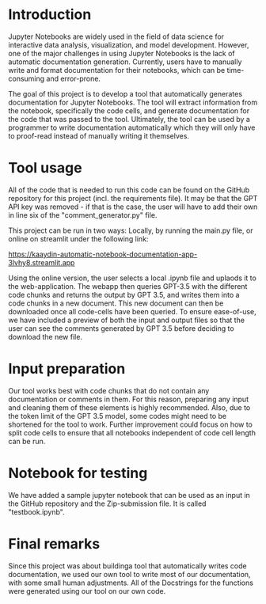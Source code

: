 # Introduction

Jupyter Notebooks are widely used in the field of data science for interactive data analysis, visualization, and model development. However, one of the major challenges in using Jupyter Notebooks is the lack of automatic documentation generation. Currently, users have to manually write and format documentation for their notebooks, which can be time-consuming and error-prone.

The goal of this project is to develop a tool that automatically generates documentation for Jupyter Notebooks. The tool will extract information from the notebook, specifically the code cells, and generate documentation for the code that was passed to the tool. Ultimately, the tool can be used by a programmer to write documentation automatically which they will only have to proof-read instead of manually writing it themselves. 

# Tool usage
All of the code that is needed to run this code can be found on the GitHub repository for this project (incl. the requirements file). It may be that the GPT API key was removed - if that is the case, the user will have to add their own in line six of the "comment_generator.py" file. 

This project can be run in two ways: Locally, by running the main.py file, or online on streamlit under the following link: 

https://kaaydin-automatic-notebook-documentation-app-3lvhy8.streamlit.app

Using the online version, the user selects a local .ipynb file and uplaods it to the web-application. The webapp then queries GPT-3.5 with the different code chunks and returns the output by GPT 3.5, and writes them into a code chunks in a new document. This new document can then be downloaded once all code-cells have been queried. To ensure ease-of-use, we have included a preview of both the input and output files so that the user can see the comments generated by GPT 3.5 before deciding to download the new file.

# Input preparation
Our tool works best with code chunks that do not contain any documentation or comments in them. For this reason, preparing any input and cleaning them of these elements is highly recommended. Also, due to the token limit of the GPT 3.5 model, some codes might need to be shortened for the tool to work. Further improvement could focus on how to split code cells to ensure that all notebooks independent of code cell length can be run. 

# Notebook for testing
We have added a sample jupyter notebook that can be used as an input in the GitHub repository and the Zip-submission file. It is called "testbook.ipynb".

# Final remarks
Since this project was about buildinga tool that automatically writes code documentation, we used our own tool to write most of our documentation, with some small human adjustments. All of the Docstrings for the functions were generated using our tool on our own code. 
